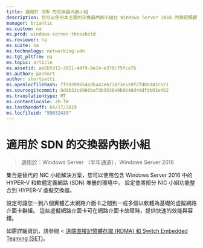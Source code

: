 ```yaml
---
title: 適用於 SDN 的交換器內嵌小組
description: 您可以使用本主題的交換器內嵌小組在 Windows Server 2016 的簡短概觀。
manager: brianlic
ms.custom: na
ms.prod: windows-server-threshold
ms.reviewer: na
ms.suite: na
ms.technology: networking-sdn
ms.tgt_pltfrm: na
ms.topic: article
ms.assetid: aa5b5d11-3921-44f9-8e14-e378c75fca76
ms.author: pashort
author: shortpatti
ms.openlocfilehash: ff59390b54adba42e677d73e559f2fd8dd42c571
ms.sourcegitcommit: 0d0b32c8986ba7db9536e0b8648d4ddf9b03e452
ms.translationtype: MT
ms.contentlocale: zh-TW
ms.lasthandoff: 04/17/2019
ms.locfileid: "59832439"
---
```

# <a name="switch-embedded-teaming-for-sdn"></a>適用於 SDN 的交換器內嵌小組

>適用於：Windows Server （半年通道），Windows Server 2016

集合是替代的 NIC 小組解決方案，您可以使用包含 Windows Server 2016 中的 HYPER-V 和軟體定義網路 (SDN) 堆疊的環境中。 設定會將部分 NIC 小組功能整合到 HYPER-V 虛擬交換器。 

設定可讓您一到八個實體乙太網路介面卡之間到一或多個以軟體為基礎的虛擬網路介面卡群組。 這些虛擬網路介面卡可在網路介面卡故障時，提供快速的效能與容錯。

如需詳細資訊，請參閱 <<c0> [ 遠端直接記憶體存取 (RDMA) 和 Switch Embedded Teaming (SET)](../../../virtualization//hyper-v-virtual-switch/RDMA-and-Switch-Embedded-Teaming.md)。
